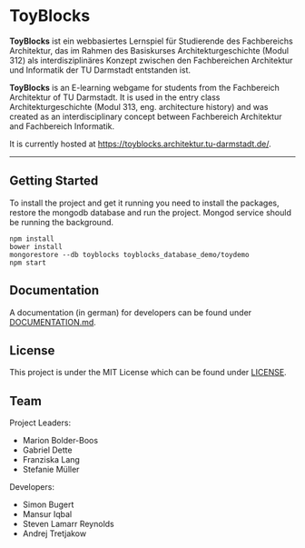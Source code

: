# ToyBlocks

**ToyBlocks** ist ein webbasiertes Lernspiel für Studierende des Fachbereichs Architektur, das im Rahmen des Basiskurses Architekturgeschichte (Modul 312) als interdisziplinäres Konzept zwischen den Fachbereichen Architektur und Informatik der TU Darmstadt entstanden ist.

**ToyBlocks** is an E-learning webgame for students from the Fachbereich Architektur of TU Darmstadt. It is used in the entry class Architekturgeschichte (Modul 313, eng. architecture history) and was created as an interdisciplinary concept between Fachbereich Architektur and Fachbereich Informatik.

It is currently hosted at <https://toyblocks.architektur.tu-darmstadt.de/>.

---

## Getting Started

To install the project and get it running you need to install the packages, restore the mongodb database and run the project. Mongod service should be running the background.

```
npm install
bower install
mongorestore --db toyblocks toyblocks_database_demo/toydemo
npm start

```

## Documentation

A documentation (in german) for developers can be found under [DOCUMENTATION.md](https://github.com/toyblocks/toyblocks/blob/master/DOCUMENTATION.md).

## License

This project is under the MIT License which can be found under [LICENSE](https://github.com/toyblocks/toyblocks/blob/master/LICENSE).

## Team

Project Leaders:

* Marion Bolder-Boos
* Gabriel Dette
* Franziska Lang
* Stefanie Müller

Developers:

* Simon Bugert
* Mansur Iqbal
* Steven Lamarr Reynolds
* Andrej Tretjakow
